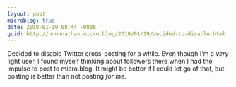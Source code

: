 ```yaml
---
layout: post
microblog: true
date: 2018-01-19 08:44 -0800
guid: http://nnnnnathan.micro.blog/2018/01/19/decided-to-disable.html
---
```

Decided to disable Twitter cross-posting for a while. Even though I'm a _very_ light user, I found myself thinking about followers there when I had the impulse to post to micro.blog. It might be better if I could let go of that, but posting is better than not posting _for me_.
